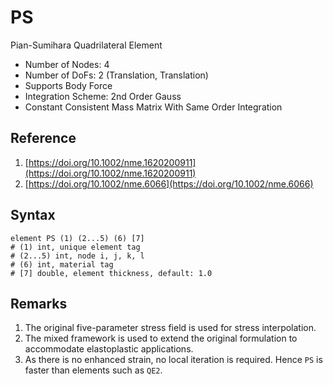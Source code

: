 # PS

Pian-Sumihara Quadrilateral Element

* Number of Nodes: 4
* Number of DoFs: 2 (Translation, Translation)
* Supports Body Force
* Integration Scheme: 2nd Order Gauss
* Constant Consistent Mass Matrix With Same Order Integration

## Reference

1. [https://doi.org/10.1002/nme.1620200911](https://doi.org/10.1002/nme.1620200911)
2. [https://doi.org/10.1002/nme.6066](https://doi.org/10.1002/nme.6066)

## Syntax

```
element PS (1) (2...5) (6) [7]
# (1) int, unique element tag
# (2...5) int, node i, j, k, l
# (6) int, material tag
# [7] double, element thickness, default: 1.0
```

## Remarks

1. The original five-parameter stress field is used for stress interpolation.
2. The mixed framework is used to extend the original formulation to accommodate elastoplastic applications.
3. As there is no enhanced strain, no local iteration is required. Hence `PS` is faster than elements such as `QE2`.
